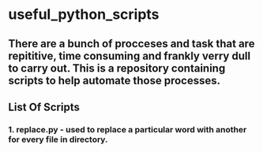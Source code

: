 # useful_python_scripts

## There are a bunch of procceses and task that are repititive, time consuming and frankly verry dull to carry out. This is a repository containing scripts to help automate those processes.

## List Of Scripts

### 1. replace.py - used to replace a particular word with another for every file in directory.
